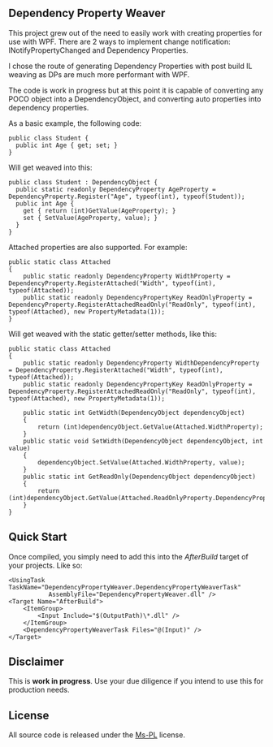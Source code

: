 ## Dependency Property Weaver

This project grew out of the need to easily work with creating properties for use with WPF.  There are 2 ways to implement change notification: INotifyPropertyChanged and Dependency Properties.

I chose the route of generating Dependency Properties with post build IL weaving as DPs are much more performant with WPF.

The code is work in progress but at this point it is capable of converting any POCO object into a DependencyObject, and converting auto properties into dependency properties.

As a basic example, the following code:

    public class Student {
      public int Age { get; set; }
    } 

Will get weaved into this:

    public class Student : DependencyObject {
      public static readonly DependencyProperty AgeProperty = DependencyProperty.Register("Age", typeof(int), typeof(Student));
      public int Age {
        get { return (int)GetValue(AgeProperty); }
        set { SetValue(AgeProperty, value); }
      }
    }

Attached properties are also supported.  For example:

    public static class Attached
    {
        public static readonly DependencyProperty WidthProperty = DependencyProperty.RegisterAttached("Width", typeof(int), typeof(Attached));
		public static readonly DependencyPropertyKey ReadOnlyProperty = DependencyProperty.RegisterAttachedReadOnly("ReadOnly", typeof(int), typeof(Attached), new PropertyMetadata(1));
    }

Will get weaved with the static getter/setter methods, like this:

	public static class Attached
	{
		public static readonly DependencyProperty WidthDependencyProperty = DependencyProperty.RegisterAttached("Width", typeof(int), typeof(Attached));
		public static readonly DependencyPropertyKey ReadOnlyProperty = DependencyProperty.RegisterAttachedReadOnly("ReadOnly", typeof(int), typeof(Attached), new PropertyMetadata(1));
		
		public static int GetWidth(DependencyObject dependencyObject)
		{
			return (int)dependencyObject.GetValue(Attached.WidthProperty);
		}
		public static void SetWidth(DependencyObject dependencyObject, int value)
		{
			dependencyObject.SetValue(Attached.WidthProperty, value);
		}
		public static int GetReadOnly(DependencyObject dependencyObject)
		{
			return (int)dependencyObject.GetValue(Attached.ReadOnlyProperty.DependencyProperty);
		}
	}

## Quick Start

Once compiled, you simply need to add this into the *AfterBuild* target of your projects.  Like so:

    <UsingTask TaskName="DependencyPropertyWeaver.DependencyPropertyWeaverTask"
               AssemblyFile="DependencyPropertyWeaver.dll" />
    <Target Name="AfterBuild">
        <ItemGroup>
            <Input Include="$(OutputPath)\*.dll" />
        </ItemGroup>
        <DependencyPropertyWeaverTask Files="@(Input)" />
    </Target>

## Disclaimer

This is **work in progress**.  Use your due diligence if you intend to use this for production needs.

## License

All source code is released under the [Ms-PL](http://www.opensource.org/licenses/ms-pl) license.
